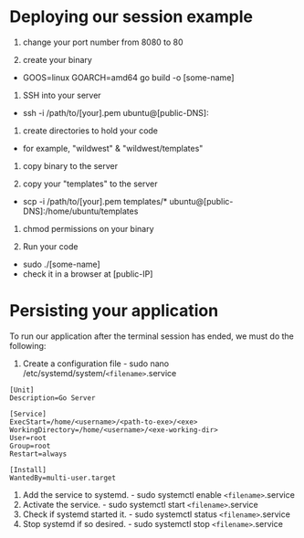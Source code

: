 # Deploying our session example

1. change your port number from 8080 to 80

1. create your binary
  - GOOS=linux GOARCH=amd64 go build -o [some-name]

1. SSH into your server
  - ssh -i /path/to/[your].pem ubuntu@[public-DNS]:

1. create directories to hold your code
  - for example, "wildwest" & "wildwest/templates"

1. copy binary to the server

1. copy your "templates" to the server
  - scp -i /path/to/[your].pem templates/* ubuntu@[public-DNS]:/home/ubuntu/templates

1. chmod permissions on your binary

1. Run your code
  - sudo ./[some-name]
  - check it in a browser at [public-IP]

# Persisting your application

  To run our application after the terminal session has ended, we must do the following:

  1. Create a configuration file
    - sudo nano /etc/systemd/system/```<filename>```.service

  ```
  [Unit]
  Description=Go Server

  [Service]
  ExecStart=/home/<username>/<path-to-exe>/<exe>
  WorkingDirectory=/home/<username>/<exe-working-dir>
  User=root
  Group=root
  Restart=always

  [Install]
  WantedBy=multi-user.target
  ```

  1. Add the service to systemd.
    - sudo systemctl enable ```<filename>```.service
  1. Activate the service.
    - sudo systemctl start ```<filename>```.service
  1. Check if systemd started it.
    - sudo systemctl status ```<filename>```.service
  1. Stop systemd if so desired.
    - sudo systemctl stop ```<filename>```.service


